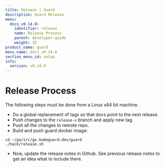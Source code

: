 ```yaml
---
title: Release | Guard
description: Guard Release
menu:
  docs_v0.14.0:
    identifier: release
    name: Release Process
    parent: developer-guide
    weight: 15
product_name: guard
menu_name: docs_v0.14.0
section_menu_id: setup
info:
  version: v0.14.0
---
```


# Release Process

The following steps must be done from a Linux x64 bit machine.

- Do a global replacement of tags so that docs point to the next release.
- Push changes to the `release-x` branch and apply new tag.
- Push all the changes to remote repo.
- Build and push guard docker image:

```console
cd ~/go/src/go.kubeguard.dev/guard
./hack/release.sh
```

- Now, update the release notes in Github. See previous release notes to get an idea what to include there.
